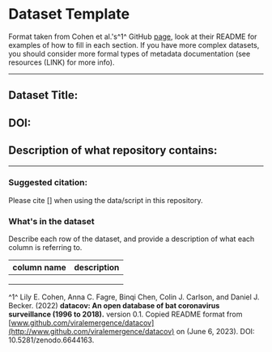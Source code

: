 # Dataset Template

Format taken from Cohen et al.'s^1^ GitHub [page](www.github.com/viralemergence/datacov), look at their README for examples of how to fill in each section. If you have more complex datasets, you should consider more formal types of metadata documentation (see resources (LINK) for more info).

------------------------------------------------------------------------

## Dataset Title:

## DOI:

## Description of what repository contains:

------------------------------------------------------------------------

### Suggested citation:

Please cite \[\] when using the data/script in this repository.

### What's in the dataset

Describe each row of the dataset, and provide a description of what each column is referring to.

| column name | description |
|-------------|-------------|
|             |             |
|             |             |
|             |             |

^1^ Lily E. Cohen, Anna C. Fagre, Binqi Chen, Colin J. Carlson, and Daniel J. Becker. (2022) **datacov: An open database of bat coronavirus surveillance (1996 to 2018).** version 0.1. Copied README format from [www.github.com/viralemergence/datacov](http://www.github.com/viralemergence/datacov) on (June 6, 2023). DOI: 10.5281/zenodo.6644163.
